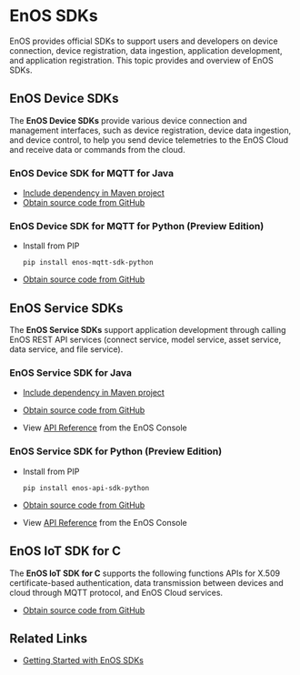 # EnOS SDKs

EnOS provides official SDKs to support users and developers on device connection, device registration, data ingestion, application development, and application registration. This topic provides and overview of EnOS SDKs.



## EnOS Device SDKs

The **EnOS Device SDKs** provide various device connection and management interfaces, such as device registration, device data ingestion, and device control, to help you send device telemetries to the EnOS Cloud and receive data or commands from the cloud.

### EnOS Device SDK for MQTT for Java

- [Include dependency in Maven project](https://mvnrepository.com/artifact/com.envisioniot/enos-mqtt/2.1.2)
- [Obtain source code from GitHub](https://github.com/EnvisionIot/enos-mqtt-sdk-java)

### EnOS Device SDK for MQTT for Python (Preview Edition)

- Install from PIP

  ```
  pip install enos-mqtt-sdk-python
  ```

- [Obtain source code from GitHub](https://github.com/EnvisionIot/enos-mqtt-sdk-python)



## EnOS Service SDKs

The **EnOS Service SDKs** support application development through calling EnOS REST API services (connect service, model service, asset service, data service, and file service).

### EnOS Service SDK for Java

- [Include dependency in Maven project](https://mvnrepository.com/artifact/com.envisioniot/enos-api/2.3.5)
- [Obtain source code from GitHub](https://github.com/EnvisionIot/enos-api-sdk-java)

- View [API Reference](https://www.envisioniot.com/docs/app-development/en/latest/gettingstarted_api#step-2-accessing-api-documentation) from the EnOS Console

### EnOS Service SDK for Python (Preview Edition)

- Install from PIP

  ```
  pip install enos-api-sdk-python
  ```

- [Obtain source code from GitHub](https://github.com/EnvisionIot/enos-api-sdk-python)

- View [API Reference](https://www.envisioniot.com/docs/app-development/en/latest/gettingstarted_api#step-2-accessing-api-documentation) from the EnOS Console



## EnOS IoT SDK for C

The **EnOS IoT SDK for C** supports the following functions APIs for X.509 certificate-based authentication, data transmission between devices and cloud through MQTT protocol, and EnOS Cloud services.

- [Obtain source code from GitHub](https://github.com/EnvisionIot/enos-iot-sdk-c)



## Related Links

- [Getting Started with EnOS SDKs](gettingstarted_sdk)



<!-- ## EnOS Appframework Mars

The EnOS Appframework Mars SDK provides a framework and a set of easy-to-use APIs for Application Registration (including permission authentication method) and application development.

- [Include dependency in Maven project](https://mvnrepository.com/artifact/com.envisioniot/enos-appframework-mars/0.1.0) -->
